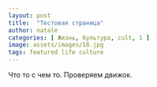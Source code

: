 ```yaml
---
layout: post
title:  "Тестовая страница"
author: natale
categories: [ Жизнь, Культура, cult, 1 ]
image: assets/images/18.jpg
tags: featured life culture
---
```

Что то с чем то.
Проверяем движок.